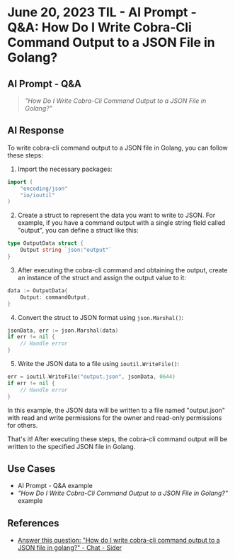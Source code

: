 # June 20, 2023 TIL - AI Prompt - Q&A: How Do I Write Cobra-Cli Command Output to a JSON File in Golang?

## AI Prompt - Q&A

> _"How Do I Write Cobra-Cli Command Output to a JSON File in Golang?"_

## AI Response

To write cobra-cli command output to a JSON file in Golang, you can follow these steps:

1. Import the necessary packages:

```go
import (
    "encoding/json"
    "io/ioutil"
)
```

2. Create a struct to represent the data you want to write to JSON. For example, if you have a command output with a single string field called "output", you can define a struct like this:

```go
type OutputData struct {
    Output string `json:"output"`
}
```

3. After executing the cobra-cli command and obtaining the output, create an instance of the struct and assign the output value to it:

```go
data := OutputData{
    Output: commandOutput,
}
```

4. Convert the struct to JSON format using `json.Marshal()`:

```go
jsonData, err := json.Marshal(data)
if err != nil {
    // Handle error
}
```

5. Write the JSON data to a file using `ioutil.WriteFile()`:

```go
err = ioutil.WriteFile("output.json", jsonData, 0644)
if err != nil {
    // Handle error
}
```

In this example, the JSON data will be written to a file named "output.json" with read and write permissions for the owner and read-only permissions for others.

That's it! After executing these steps, the cobra-cli command output will be written to the specified JSON file in Golang.

## Use Cases

- AI Prompt - Q&A example
- _"How Do I Write Cobra-Cli Command Output to a JSON File in Golang?"_ example

## References

- [Answer this question: "How do I write cobra-cli command output to a JSON file in golang?" - Chat - Sider](https://sider.ai/chat/C0MESM7O12L?share_key=fcc1c8a6-20df-4fb0-91d1-fdafe563cf62)

